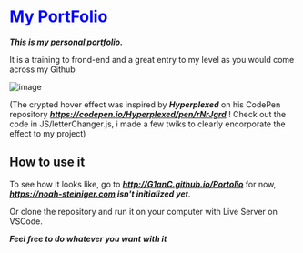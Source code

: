  <h1 style="color:blue;">My PortFolio</h1>

***This is my personal portfolio.***

It is a training to frond-end and a great entry to my level as you would come across my Github

![image](https://github.com/G1anC/PortFolio/assets/114910356/8ee95fa4-15da-46f3-a934-2cda6f8d1f6a)

(The crypted hover effect was inspired by ***Hyperplexed*** on his CodePen repository ***https://codepen.io/Hyperplexed/pen/rNrJgrd*** ! Check out the code in JS/letterChanger.js, i made a few twiks to clearly encorporate the effect to my project)

## How to use it

To see how it looks like, go to ***http://G1anC.github.io/Portolio*** for now, ***https://noah-steiniger.com isn't initialized yet***.

Or clone the repository and run it on your computer with Live Server on VSCode.

***Feel free to do whatever you want with it***


